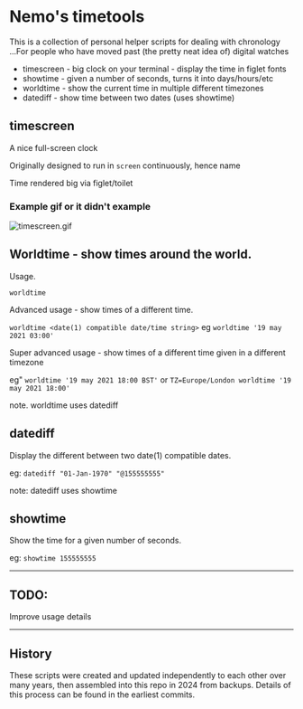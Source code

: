 # Nemo's timetools

This is a collection of personal helper scripts for dealing with chronology
...For people who have moved past (the pretty neat idea of) digital watches 

* timescreen - big clock on your terminal - display the time in figlet fonts
* showtime - given a number of seconds, turns it into days/hours/etc
* worldtime - show the current time in multiple different timezones
* datediff - show time between two dates (uses showtime)


## timescreen

A nice full-screen clock

Originally designed to run in `screen` continuously, hence name

Time rendered big via figlet/toilet

### Example gif or it didn't example

![timescreen.gif](https://github.com/nemothorx/timetools/assets/455930/f9b28c02-d537-436f-9f05-97e504c18f63)


## Worldtime - show times around the world. 

Usage. 

`worldtime`

Advanced usage - show times of a different time. 

`worldtime <date(1) compatible date/time string>`
eg
`worldtime '19 may 2021 03:00'`

Super advanced usage - show times of a different time given in a different timezone

eg"
`worldtime '19 may 2021 18:00 BST'`
or
`TZ=Europe/London worldtime '19 may 2021 18:00'`

note. worldtime uses datediff


## datediff

Display the different between two date(1) compatible dates. 

eg: 
`datediff "01-Jan-1970" "@155555555"`

note: datediff uses showtime


## showtime

Show the time for a given number of seconds. 

eg: 
 `showtime 155555555`

----

## TODO: 

Improve usage details 

----

## History

These scripts were created and updated independently to each other over many
years, then assembled into this repo in 2024 from backups. Details of this
process can be found in the earliest commits. 

